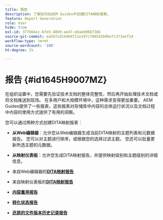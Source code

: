 ```yaml
---
title: 报告
description: 了解如何在AEM Guides中创建DITA映射报表。
feature: Report Generation
role: User
hide: true
exl-id: 377664ec-b7e5-48b9-ae47-ddae8968736b
source-git-commit: ea597cd14469f21e197c700542b9be7c373aef14
workflow-type: tm+mt
source-wordcount: '188'
ht-degree: 1%

---
```


# 报告 {#id1645H9007MZ}

在组织设置中，您需要先验证技术文档的整体完整性，然后再开始处理技术文档或将文档推送到现场。 在多用户和大规模环境中，这种需求变得更加重要。 AEM Guides提供了一些报表，这些报表对存储库中内容的总体运行状况以及文档过程中内容的使用方式提供了有用的洞察。

您可以通过两种方式创建DITA映射报表：

- **从Web编辑器**：允许您从Web编辑器生成当前DITA映射的主题列表和元数据报告。 您可以对主题进行排序，或根据您的选择过滤主题。 您还可以批量更新所选主题的元数据。
- **从映射仪表板**：允许您生成DITA映射报告，并提供映射级别和主题级别的详细信息。

- 来自Web编辑器的&#x200B;**[DITA映射报告](reports-web-editor.md)**

- 来自映射仪表板的&#x200B;**[DITA映射报告](reports-ditamap.md)**

- **[内容重用报告](reports-content-reuse.md)**

- **[转化状态报告](reports-convertion-status.md)**

- **[还原的文件版本历史记录报告](reports-reverted-file-version-history.md)**
